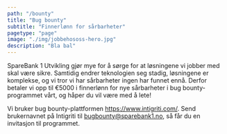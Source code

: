 ```yaml
---
path: "/bounty"
title: "Bug bounty"
subtitle: "Finnerlønn for sårbarheter"
pagetype: "page"
image: "./img/jobbehososs-hero.jpg"
description: "Bla bal"
---
```


SpareBank 1 Utvikling gjør mye for å sørge for at løsningene vi jobber med skal være sikre. Samtidig endrer teknologien seg stadig, løsningene er komplekse, og vi tror vi har sårbarheter ingen har funnet ennå. Derfor betaler vi opp til €5000 i finnerlønn for nye sårbarheter i bug bounty-programmet vårt, og håper du vil være med å lete!

Vi bruker bug bounty-plattformen https://www.intigriti.com/. 
Send brukernavnet på Intigriti til bugbounty@sparebank1.no, så får du en invitasjon til programmet.